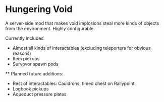 # Hungering Void

A server-side mod that makes void implosions steal more kinds of objects from the environment. Highly configurable.

Currently includes:
* Almost all kinds of interactables (excluding teleporters for obvious reasons)
* Item pickups
* Survovor spawn pods

** Planned future additions:
  * Rest of interactables: Cauldrons, timed chest on Rallypoint
  * Logbook pickups
  * Aqueduct pressure plates